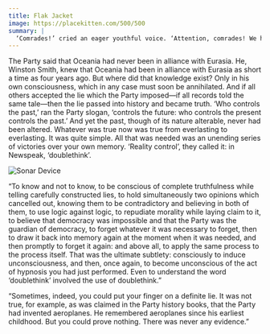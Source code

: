 ```yaml
---
title: Flak Jacket
image: https://placekitten.com/500/500
summary: |
  ‘Comrades!’ cried an eager youthful voice. ‘Attention, comrades! We have glorious news for you. We have won the battle for production! Returns now completed of the output of all classes of consumption goods show that the standard of living has risen by no less than 20 per cent over the past year. 
---
```


The Party said that Oceania had never been in alliance with Eurasia. He, Winston Smith, knew that Oceania had been in alliance with Eurasia as short a time as four years ago. But where did that knowledge exist? Only in his own consciousness, which in any case must soon be annihilated. And if all others accepted the lie which the Party imposed—if all records told the same tale—then the lie passed into history and became truth. ‘Who controls the past,’ ran the Party slogan, ‘controls the future: who controls the present controls the past.’ And yet the past, though of its nature alterable, never had been altered. Whatever was true now was true from everlasting to everlasting. It was quite simple. All that was needed was an unending series of victories over your own memory. ‘Reality control’, they called it: in Newspeak, ‘doublethink’.

![Sonar Device](https://placekitten.com/1000/500)

“To know and not to know, to be conscious of complete truthfulness while telling carefully constructed lies, to hold simultaneously two opinions which cancelled out, knowing them to be contradictory and believing in both of them, to use logic against logic, to repudiate morality while laying claim to it, to believe that democracy was impossible and that the Party was the guardian of democracy, to forget whatever it was necessary to forget, then to draw it back into memory again at the moment when it was needed, and then promptly to forget it again: and above all, to apply the same process to the process itself. That was the ultimate subtlety: consciously to induce unconsciousness, and then, once again, to become unconscious of the act of hypnosis you had just performed. Even to understand the word ‘doublethink’ involved the use of doublethink.”

“Sometimes, indeed, you could put your finger on a definite lie. It was not true, for example, as was claimed in the Party history books, that the Party had invented aeroplanes. He remembered aeroplanes since his earliest childhood. But you could prove nothing. There was never any evidence.”